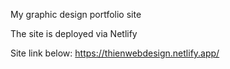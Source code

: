 My graphic design portfolio site

The site is deployed via Netlify

Site link below: https://thienwebdesign.netlify.app/
